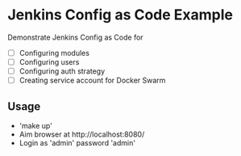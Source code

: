 # Jenkins Config as Code Example

Demonstrate Jenkins Config as Code for
* [ ] Configuring modules
* [ ] Configuring users
* [ ] Configuring auth strategy
* [ ] Creating service account for Docker Swarm

## Usage
* 'make up'
* Aim browser at http://localhost:8080/
* Login as 'admin' password 'admin'
